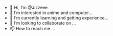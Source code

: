- 👋 Hi, I’m @Jizzeee
- 👀 I’m interested in anime and computer...
- 🌱 I’m currently learning and getting experience...
- 💞️ I’m looking to collaborate on ...
- 📫 How to reach me ...

<!---
Jizzeee/Jizzeee is a ✨ special ✨ repository because its `README.md` (this file) appears on your GitHub profile.
You can click the Preview link to take a look at your changes.
--->
